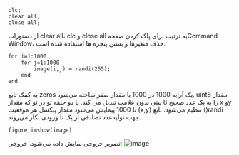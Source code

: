 ```
clc;
clear all;
close all;
```
از دستورات clear all، clc و close all  به ترتیب برای پاک کردن صفحهCommand Window، حذف متغیرها و بستن پنجره ها استفاده شده است.
```
for i=1:1000
    for j=1:1000
        image(i,j) = randi(255);
    end
end
```
به کمک تابع zeros یک آرایه 1000 در 1000 با مقدار صفر ساخته می‌شود. uint8 مقدار را به یک عدد صحیح 8 بیتی بدون علامت تبدیل می کند. با دو حلقه تو در تو که مقدار x وy تا 1000 پیمایش می‌شود مقدار پیکسل هر موقعیت (x,y) تنظیم می‌شود. تابع  ()randi جهت تولیدعدد تصادفی از یک تا ورودی بکار می‌روند. 
```
figure,imshow(image)
```
تصویر خروجی نمایش داده می‌شود. خروجی:
 ![image](https://github.com/semnan-university-ai/image-processing-class-002/blob/main/exercises/fvatani/8/tamrin8.png)


